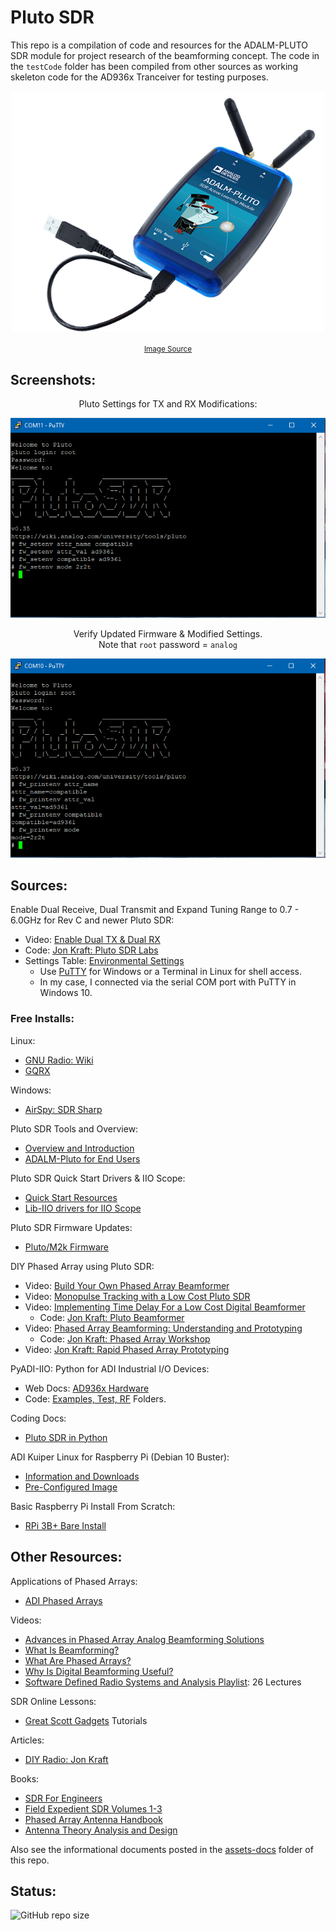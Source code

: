 # Pluto SDR

This repo is a compilation of code and resources for the ADALM-PLUTO SDR module for project research of the beamforming concept. The code in the `testCode` folder has been compiled from other sources as working skeleton code for the AD936x Tranceiver for testing purposes.

<div align="center">

<img src="./assets/ADALM-Pluto.png" alt="Pluto SDR" width="500"/><br>

<small>
    <a href="https://www.analog.com/en/design-center/evaluation-hardware-and-software/evaluation-boards-kits/adalm-pluto.html">
        Image Source
    </a>
</small>

</div>


## Screenshots:

<div align="center">

Pluto Settings for TX and RX Modifications:

<img src="./assets/Pluto2r2t-1.PNG" alt="Pluto SDR Before Mod" width="600"/><br>

</div>

<div align="center">


Verify Updated Firmware & Modified Settings.<br>
Note that `root` password = `analog`

<img src="./assets/Pluto2r2t-2.PNG" alt="Pluto SDR After Mod" width="600"/><br>

</div>

## Sources:

Enable Dual Receive, Dual Transmit and Expand Tuning Range to 0.7 - 6.0GHz for Rev C and newer Pluto SDR:
 - Video: [Enable Dual TX & Dual RX](https://www.youtube.com/watch?v=ph0Kv4SgSuI)
 - Code: [Jon Kraft: Pluto SDR Labs](https://github.com/jonkraft/PlutoSDR_Labs/tree/master)
 - Settings Table: [Environmental Settings](https://wiki.analog.com/university/tools/pluto/devs/booting)
     - Use [PuTTY](https://www.chiark.greenend.org.uk/~sgtatham/putty/latest.html) for Windows or a Terminal in Linux for shell access.
     - In my case, I connected via the serial COM port with PuTTY in Windows 10.

### Free Installs:

Linux:
 - [GNU Radio: Wiki](https://wiki.gnuradio.org/index.php/InstallingGR)
 - [GQRX](https://github.com/gqrx-sdr/gqrx/releases)

Windows:
 - [AirSpy: SDR Sharp](https://airspy.com/download/)

Pluto SDR Tools and Overview:
 - [Overview and Introduction](https://wiki.analog.com/university/tools/pluto)
 - [ADALM-Pluto for End Users](https://wiki.analog.com/university/tools/pluto/users)

Pluto SDR Quick Start Drivers & IIO Scope:
 - [Quick Start Resources](https://wiki.analog.com/university/tools/pluto/users/quick_start)
 - [Lib-IIO drivers for IIO Scope](https://github.com/analogdevicesinc/libad9361-iio/releases/tag/v0.3)

Pluto SDR Firmware Updates:
 - [Pluto/M2k Firmware](https://wiki.analog.com/university/tools/pluto/users/firmware)

DIY Phased Array using Pluto SDR:
 - Video: [Build Your Own Phased Array Beamformer](https://www.youtube.com/watch?v=2QXKuEYR4Bw)
 - Video: [Monopulse Tracking with a Low Cost Pluto SDR](https://www.youtube.com/watch?v=XP8OWMDHfOQ)
 - Video: [Implementing Time Delay For a Low Cost Digital Beamformer](https://www.youtube.com/watch?v=gQjnSK0UHGQ)
     - Code: [Jon Kraft: Pluto Beamformer](https://github.com/jonkraft/Pluto_Beamformer)
 - Video: [Phased Array Beamforming: Understanding and Prototyping](https://www.youtube.com/watch?v=0hnWfTvETcU)
     - Code: [Jon Kraft: Phased Array Workshop](https://github.com/jonkraft/PhasedArray)
 - Video: [Jon Kraft: Rapid Phased Array Prototyping](https://www.youtube.com/watch?v=B_icccUpxV0)

PyADI-IIO: Python for ADI Industrial I/O Devices:
 - Web Docs: [AD936x Hardware](https://analogdevicesinc.github.io/pyadi-iio/devices/adi.ad936x.html)
 - Code: [Examples, Test, RF](https://github.com/analogdevicesinc/pyadi-iio/tree/master/examples) Folders.

Coding Docs:
 - [Pluto SDR in Python](https://pysdr.org/content/pluto.html)

ADI Kuiper Linux for Raspberry Pi (Debian 10 Buster):
 - [Information and Downloads](https://wiki.analog.com/resources/tools-software/linux-software/kuiper-linux)
 - [Pre-Configured Image](https://download.analog.com/phased-array-lab/raspi.7z)

Basic Raspberry Pi Install From Scratch:
 - [RPi 3B+ Bare Install](https://github.com/jonkraft/Pluto-Install-for-Raspberry-Pi)

## Other Resources:

Applications of Phased Arrays: 
 - [ADI Phased Arrays](https://www.analog.com/en/applications/markets/aerospace-and-defense-pavilion-home/phased-array-solution.html)

Videos:
 - [Advances in Phased Array Analog Beamforming Solutions](https://ez.analog.com/webinar/c/e/182)
 - [What Is Beamforming?](https://www.youtube.com/watch?v=VOGjHxlisyo)
 - [What Are Phased Arrays?](https://www.youtube.com/watch?v=9WxWun0E-PM)
 - [Why Is Digital Beamforming Useful?](https://www.youtube.com/watch?v=Hb6BhqOgmAI)
 - [Software Defined Radio Systems and Analysis Playlist](https://www.youtube.com/playlist?list=PLBfTSoOqoRnOTBTLahXBlxaDUNWdZ3FdS): 26 Lectures

SDR Online Lessons:
 - [Great Scott Gadgets](https://greatscottgadgets.com/sdr/) Tutorials

Articles: 
 - [DIY Radio: Jon Kraft](https://ez.analog.com/tags/DIYRadio)

Books: 
 - [SDR For Engineers](https://www.analog.com/en/education/education-library/software-defined-radio-for-engineers.html)
 - [Field Expedient SDR Volumes 1-3](https://www.factorialabs.com/fieldxp/)
 - [Phased Array Antenna Handbook](http://twanclik.free.fr/electricity/electronic/pdfdone11/Phased.Array.Antenna.Handbook.Artech.House.Publishers.Second.Edition.eBook-kB.pdf)
 - [Antenna Theory Analysis and Design](https://cds.cern.ch/record/1416310/files/047166782X_TOC.pdf)

Also see the informational documents posted in the [assets-docs](./assets-docs/) folder of this repo.

## Status:

![GitHub repo size](https://img.shields.io/github/repo-size/ADolbyB/pluto-sdr?logo=Github&label=Repo%20Size)